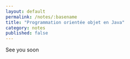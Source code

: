 ```yaml
---
layout: default
permalink: /notes/:basename
title: "Programmation orientée objet en Java"
category: notes
published: false
---
```


See you soon
